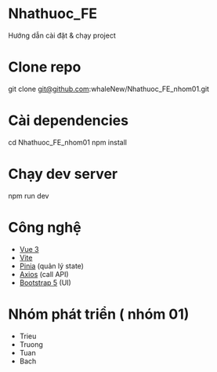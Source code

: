 # Nhathuoc_FE
Hướng dẫn cài đặt & chạy project


# Clone repo
git clone git@github.com:whaleNew/Nhathuoc_FE_nhom01.git

# Cài dependencies
cd Nhathuoc_FE_nhom01
npm install

# Chạy dev server
npm run dev

# Công nghệ
- [Vue 3](https://vuejs.org/)
- [Vite](https://vitejs.dev/)
- [Pinia](https://pinia.vuejs.org/) (quản lý state)
- [Axios](https://axios-http.com/) (call API)
- [Bootstrap 5](https://getbootstrap.com/) (UI)

# Nhóm phát triển ( nhóm 01)
- Trieu
- Truong
- Tuan
- Bach